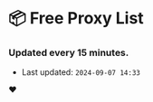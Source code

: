 # :package: Free Proxy List
### Updated every 15 minutes.

- Last updated: `2024-09-07 14:33`

:heart:
